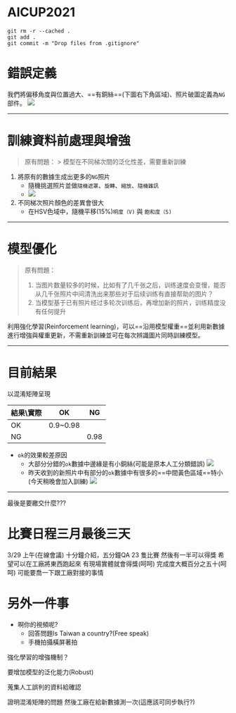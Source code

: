 # AICUP2021

``` shell
git rm -r --cached .
git add .
git commit -m "Drop files from .gitignore"
```


# 錯誤定義

我們將偏移角度與位置過大、==有銅絲==(下圖右下角區域)、照片破圖定義為`NG`部件。
![](https://i.imgur.com/2sCBIIB.jpg)

---

# 訓練資料前處理與增強

> 原有問題：
	> 模型在不同梯次間的泛化性差，需要重新訓練
1. 將原有的數據生成出更多的`NG`照片
	- 隨機挑選照片並做`隨機遮罩`、`旋轉`、`縮放`、`隨機雜訊`
	- ![](https://i.imgur.com/mMNh5sh.png)
2. 不同梯次照片顏色的差異會很大
	- 在HSV色域中，隨機平移(15%)`明度（V)` 與 `飽和度（S)`


---

# 模型優化

> 原有問題：
> 1. 当图片数量较多的时候，比如有了几千张之后，训练速度会变慢，能否从几千张照片中间清洗出来那些对于后续训练有直接帮助的图片？
> 2. 当模型基于已有照片经过多轮次训练后，再增加新的照片，训练精度没有任何提升

利用強化學習(Reinforcement learning)，可以==沿用模型權重==並利用新數據進行增強與權重更新，不需重新訓練並可在每次辨識圖片同時訓練模型。


---

# 目前結果

以混淆矩陣呈現

| 結果\實際 |    OK    | NG   |
| --------- |:--------:| ---- |
| OK        | 0.9~0.98 |      |
| NG        |          | 0.98 |

* `ok`的效果較差原因
	* 大部分分錯的`ok`數據中邊緣是有小銅絲(可能是原本人工分類錯誤)
	![](https://i.imgur.com/968WSaw.png)
	* 昨天收到的新照片中有部分的`ok`數據中有很多的==中間黃色區域==特小(今天稍晚會加入訓練)
	![](https://i.imgur.com/W6QjyC8.jpg)

---

最後是要繳交什麼???


# 比賽日程三月最後三天

3/29 上午(在線會議)
十分鐘介紹，五分鐘QA
23 隻比賽 然後有一半可以得獎
希望可以在工廠將東西跑起來
有現場實體就會得獎(呵呵)
完成度大概百分之五十(呵呵)
可能要喬一下跟工廠對接的事情


# 另外一件事
* 啊你的視頻呢? 
	* 回答問題Is Taiwan a country?(Free speak)
	* 手機拍攝橫屏著拍


強化學習的增強機制？

要增加模型的泛化能力(Robust)

蒐集人工誤判的資料給確認

證明混淆矩陣的問題
然後工廠在給新數據測一次(這應該可同步執行?)
